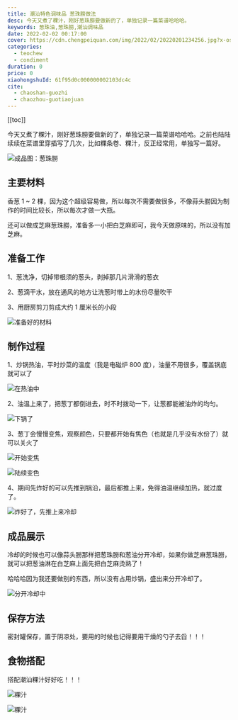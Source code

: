 ```yaml
---
title: 潮汕特色调味品 葱珠朥做法
desc: 今天又煮了粿汁，刚好葱珠朥要做新的了，单独记录一篇菜谱哈哈哈。
keywords: 葱珠油,葱珠朥,潮汕调味品
date: 2022-02-02 00:17:00
cover: https://cdn.chengpeiquan.com/img/2022/02/20220201234256.jpg?x-oss-process=image/interlace,1
categories:
  - teochew
  - condiment
duration: 0
price: 0
xiaohongshuId: 61f95d0c000000002103dc4c
cite:
  - chaoshan-guozhi
  - chaozhou-guotiaojuan
---
```


[[toc]]

今天又煮了粿汁，刚好葱珠朥要做新的了，单独记录一篇菜谱哈哈哈。之前也陆陆续续在菜谱里穿插写了几次，比如粿条卷、粿汁，反正经常用，单独写一篇好。

![成品图：葱珠朥](https://cdn.chengpeiquan.com/img/2022/02/20220201234430.jpg?x-oss-process=image/interlace,1)

## 主要材料

香葱 1 ~ 2 棵，因为这个超级容易做，所以每次不需要做很多，不像蒜头朥因为制作的时间比较长，所以每次才做一大瓶。

还可以做成芝麻葱珠朥，准备多一小把白芝麻即可，我今天做原味的，所以没有加芝麻。

## 准备工作

1、葱洗净，切掉带根须的葱头，剥掉那几片滑滑的葱衣

2、葱滴干水，放在通风的地方让洗葱时带上的水份尽量吹干

3、用厨房剪刀剪成大约 1 厘米长的小段

![准备好的材料](https://cdn.chengpeiquan.com/img/2022/02/20220201234421.jpg?x-oss-process=image/interlace,1)

## 制作过程

1、炒锅热油，平时炒菜的温度（我是电磁炉 800 度），油量不用很多，覆盖锅底就可以了

![在热油中](https://cdn.chengpeiquan.com/img/2022/02/20220201234422.jpg?x-oss-process=image/interlace,1)

2、油温上来了，把葱丁都倒进去，时不时拨动一下，让葱都能被油炸的均匀。

![下锅了](https://cdn.chengpeiquan.com/img/2022/02/20220201234423.jpg?x-oss-process=image/interlace,1)

3、葱丁会慢慢变焦，观察颜色，只要都开始有焦色（也就是几乎没有水份了）就可以关火了

![开始变焦](https://cdn.chengpeiquan.com/img/2022/02/20220201234424.jpg?x-oss-process=image/interlace,1)

![陆续变色](https://cdn.chengpeiquan.com/img/2022/02/20220201234425.jpg?x-oss-process=image/interlace,1)

4、期间先炸好的可以先推到锅沿，最后都推上来，免得油温继续加热，就过度了。

![炸好了，先推上来冷却](https://cdn.chengpeiquan.com/img/2022/02/20220201234426.jpg?x-oss-process=image/interlace,1)

## 成品展示

冷却的时候也可以像蒜头朥那样把葱珠朥和葱油分开冷却，如果你做芝麻葱珠朥，就可以把葱油淋在白芝麻上面先把白芝麻烫熟了！

哈哈哈因为我还要做别的东西，所以没有占用炒锅，盛出来分开冷却了。

![分开冷却中](https://cdn.chengpeiquan.com/img/2022/02/20220201234427.jpg?x-oss-process=image/interlace,1)

## 保存方法

密封罐保存，置于阴凉处，要用的时候也记得要用干燥的勺子去舀！！！

## 食物搭配

搭配潮汕粿汁好好吃！！！

![粿汁](https://cdn.chengpeiquan.com/img/2022/02/20220201234429.jpg?x-oss-process=image/interlace,1)

![粿汁](https://cdn.chengpeiquan.com/img/2022/02/20220201234428.jpg?x-oss-process=image/interlace,1)
